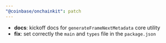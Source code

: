 ```yaml
---
"@coinbase/onchainkit": patch
---
```


- **docs**: kickoff docs for `generateFrameNextMetadata` core utility 
- **fix**: set correctly the `main` and `types` file in the `package.json` 
